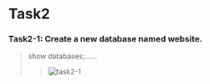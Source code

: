 # Task2
### Task2-1: Create a new database named website.
> show databases;......
>> ![task2-1](https://github.com/rhwangeo/rhwangeo.github.io/assets/161855974/93a58094-dc12-45ac-ab63-752c5db45038)

